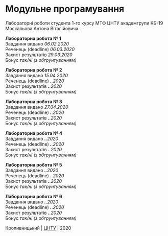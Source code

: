 ﻿# Модульне програмування
Лабораторні роботи студента 1-го курсу МТФ ЦНТУ академгрупи KБ-19 Москальова Антона Віталійовича.

<b>Лабораторна робота № 1</b><br>
Завдання видано <i>06.02.2020</i><br>
Реченець (deadline) <i>06.03.2020</i><br>
Захист результатів <i>29.03.2020</i><br> 
Бонус <i>так/ні (з обгрунтуванням)</i><br>

<b>Лабораторна робота № 2</b><br>
Завдання видано <i>15.04.2020</i><br>
Реченець (deadline) <i>__.__.2020</i><br>
Захист результатів <i>__.__.2020</i><br> 
Бонус <i>так/ні (з обгрунтуванням)</i><br>

<b>Лабораторна робота № 3</b><br>
Завдання видано <i>27.04.2020</i><br>
Реченець (deadline) <i>__.__.2020</i><br>
Захист результатів <i>__.__.2020</i><br> 
Бонус <i>так/ні (з обгрунтуванням)</i><br>

<b>Лабораторна робота № 4</b><br>
Завдання видано <i>__.__.2020</i><br>
Реченець (deadline) <i>__.__.2020</i><br>
Захист результатів <i>__.__.2020</i><br> 
Бонус <i>так/ні (з обгрунтуванням)</i><br>

<b>Лабораторна робота № 5</b><br>
Завдання видано <i>__.__.2020</i><br>
Реченець (deadline) <i>__.__.2020</i><br>
Захист результатів <i>__.__.2020</i><br> 
Бонус <i>так/ні (з обгрунтуванням)</i><br>

<b>Лабораторна робота № 6</b><br>
Завдання видано <i>__.__.2020</i><br>
Реченець (deadline) <i>__.__.2020</i><br>
Захист результатів <i>__.__.2020</i><br> 
Бонус <i>так/ні (з обгрунтуванням)</i><br>


Кропивницький | <a href="http://www.kntu.kr.ua/">ЦНТУ</a> | 2020

